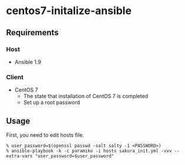 # centos7-initalize-ansible

## Requirements

### Host

* Ansible 1.9

### Client

* CentOS 7
  - The state that installation of CentOS 7 is completed
  - Set up a root password

## Usage

First, you need to edit hosts file.

```
% user_password=$(openssl passwd -salt salty -1 <PASSWORD>)
% ansible-playbook -k -c paramiko -i hosts sakura_init.yml -vvv --extra-vars "user_password=$user_password"
```
